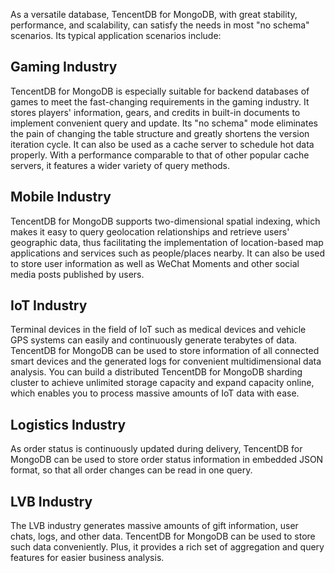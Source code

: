 As a versatile database, TencentDB for MongoDB, with great stability, performance, and scalability, can satisfy the needs in most "no schema" scenarios. Its typical application scenarios include:

## Gaming Industry
TencentDB for MongoDB is especially suitable for backend databases of games to meet the fast-changing requirements in the gaming industry. It stores players' information, gears, and credits in built-in documents to implement convenient query and update. Its "no schema" mode eliminates the pain of changing the table structure and greatly shortens the version iteration cycle.
It can also be used as a cache server to schedule hot data properly. With a performance comparable to that of other popular cache servers, it features a wider variety of query methods.

## Mobile Industry
TencentDB for MongoDB supports two-dimensional spatial indexing, which makes it easy to query geolocation relationships and retrieve users' geographic data, thus facilitating the implementation of location-based map applications and services such as people/places nearby. It can also be used to store user information as well as WeChat Moments and other social media posts published by users.

## IoT Industry
Terminal devices in the field of IoT such as medical devices and vehicle GPS systems can easily and continuously generate terabytes of data. TencentDB for MongoDB can be used to store information of all connected smart devices and the generated logs for convenient multidimensional data analysis. You can build a distributed TencentDB for MongoDB sharding cluster to achieve unlimited storage capacity and expand capacity online, which enables you to process massive amounts of IoT data with ease.

## Logistics Industry
As order status is continuously updated during delivery, TencentDB for MongoDB can be used to store order status information in embedded JSON format, so that all order changes can be read in one query.

## LVB Industry
The LVB industry generates massive amounts of gift information, user chats, logs, and other data. TencentDB for MongoDB can be used to store such data conveniently. Plus, it provides a rich set of aggregation and query features for easier business analysis.
